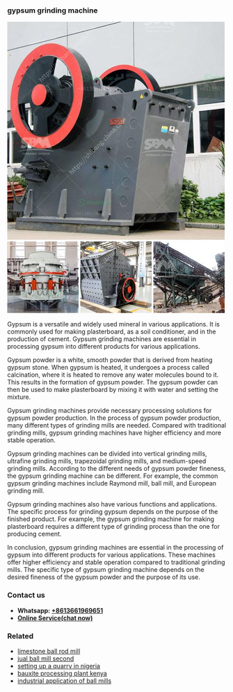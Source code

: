<h3>gypsum grinding machine</h3><img src='1708309559.jpg' alt=''><p>Gypsum is a versatile and widely used mineral in various applications. It is commonly used for making plasterboard, as a soil conditioner, and in the production of cement. Gypsum grinding machines are essential in processing gypsum into different products for various applications.</p><p>Gypsum powder is a white, smooth powder that is derived from heating gypsum stone. When gypsum is heated, it undergoes a process called calcination, where it is heated to remove any water molecules bound to it. This results in the formation of gypsum powder. The gypsum powder can then be used to make plasterboard by mixing it with water and setting the mixture.</p><p>Gypsum grinding machines provide necessary processing solutions for gypsum powder production. In the process of gypsum powder production, many different types of grinding mills are needed. Compared with traditional grinding mills, gypsum grinding machines have higher efficiency and more stable operation.</p><p>Gypsum grinding machines can be divided into vertical grinding mills, ultrafine grinding mills, trapezoidal grinding mills, and medium-speed grinding mills. According to the different needs of gypsum powder fineness, the gypsum grinding machine can be different. For example, the common gypsum grinding machines include Raymond mill, ball mill, and European grinding mill.</p><p>Gypsum grinding machines also have various functions and applications. The specific process for grinding gypsum depends on the purpose of the finished product. For example, the gypsum grinding machine for making plasterboard requires a different type of grinding process than the one for producing cement.</p><p>In conclusion, gypsum grinding machines are essential in the processing of gypsum into different products for various applications. These machines offer higher efficiency and stable operation compared to traditional grinding mills. The specific type of gypsum grinding machine depends on the desired fineness of the gypsum powder and the purpose of its use.</p><h3>Contact us</h3><ul><li><strong>Whatsapp:&nbsp;<a href="https://wa.me/8613661969651">+8613661969651</a></strong></li><li><a href="https://swt.shibang-china.com/?git&amp;zhl&amp;gypsum grinding machine"><strong>Online Service(chat now)</strong></a></li></ul><h3>Related</h3><ul><li><a href='limestone ball rod mill.md'>limestone ball rod mill</a></li><li><a href='jual ball mill second.md'>jual ball mill second</a></li><li><a href='setting up a quarry in nigeria.md'>setting up a quarry in nigeria</a></li><li><a href='bauxite processing plant kenya.md'>bauxite processing plant kenya</a></li><li><a href='industrial application of ball mills.md'>industrial application of ball mills</a></li></ul>